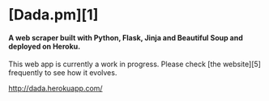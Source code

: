 # [Dada.pm][1]

#### A web scraper built with Python, Flask, Jinja and Beautiful Soup and deployed on Heroku.</h3>


This web app is currently a work in progress. Please check [the website][5] frequently to see how it evolves.

http://dada.herokuapp.com/
